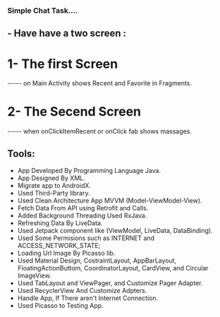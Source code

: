 ### Simple Chat Task....

## - Have have a two screen :
# 1- The first Screen
----- on Main Activity shows Recent and Favorite in Fragments.
# 2- The Secend Screen
----- when onClickItemRecent or onClick fab shows massages.

## Tools:
- App Developed By Programming Language Java.
- App Designed By XML.
- Migrate app to AndroidX.
- Used Third-Party library.
- Used Clean Architecture App MVVM (Model-ViewModel-View).
- Fetch Data From API using Retrofit and Calls.
- Added Background Threading Used RxJava.
- Refreshing Data By LiveData.
- Used Jetpack component like (ViewModel, LiveData, DataBinding).
- Used Some Permisions such as INTERNET and ACCESS_NETWORK_STATE;
- Loading Url Image By Picasso lib.
- Used Material Design, CostraintLayout, AppBarLayout, FloatingActionButtom, CoordinatorLayout, CardView, and Circular ImageView.
- Used TabLayout and ViewPager, and Customize Pager Adapter.
- Used RecyclerView And Customize Adpters.
- Handle App, If There aren't Internet Connection. 
- Used Picasso to Testing App.
